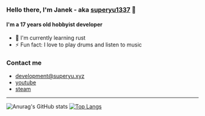 
### Hello there, I'm Janek - aka [superyu1337][website] 👋 
#### I'm a 17 years old hobbyist developer

- 🔭 I'm currently learning rust 
- ⚡ Fun fact: I love to play drums and listen to music

### Contact me
- development@superyu.xyz
- [youtube]
- [steam]

---

![Anurag's GitHub stats](https://github-readme-stats.vercel.app/api?username=superyu1337&show_icons=true&theme=dark)
[![Top Langs](https://github-readme-stats.vercel.app/api/top-langs/?username=superyu1337&layout=compact&theme=dark)](https://github.com/anuraghazra/github-readme-stats)

[website]: https://superyu.xyz
[youtube]: https://www.youtube.com/superyu1337
[steam]: https://steamcommunity.com/id/superyu1337
